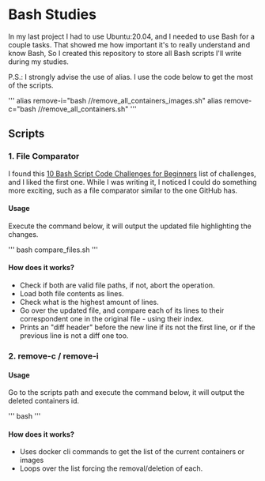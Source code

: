 # Bash Studies

In my last project I had to use Ubuntu:20.04, and I needed to use Bash for a couple tasks. That showed me how important it's to really understand and know Bash, So I created this repository to store all Bash scripts I'll write during my studies.

P.S.: I strongly advise the use of alias. I use the code below to get the most of the scripts.

'''
alias remove-i="bash <path>/<to>/remove_all_containers_images.sh"
alias remove-c="bash <path>/<to>/remove_all_containers.sh"
'''

## Scripts

### 1. File Comparator
I found this [10 Bash Script Code Challenges for Beginners](https://codecademy.com/resources/blog/bash-script-code-challenges-for-beginners/) list of challenges, and I liked the first one. While I was writing it, I noticed I could do something more exciting, such as a file comparator similar to the one GitHub has.

#### Usage

Execute the command below, it will output the updated file highlighting the changes.

'''
bash compare_files.sh <original file path> <updated file path>
'''

#### How does it works?
- Check if both are valid file paths, if not, abort the operation.
- Load both file contents as lines.
- Check what is the highest amount of lines.
- Go over the updated file, and compare each of its lines to their correspondent one in the original file - using their index.
- Prints an "diff header" before the new line if its not the first line, or if the previous line is not a diff one too. 

### 2. remove-c / remove-i
#### Usage

Go to the scripts path and execute the command below, it will output the deleted containers id.

'''
bash <script-name>
'''

#### How does it works?
- Uses docker cli commands to get the list of the current containers or images
- Loops over the list forcing the removal/deletion of each.
